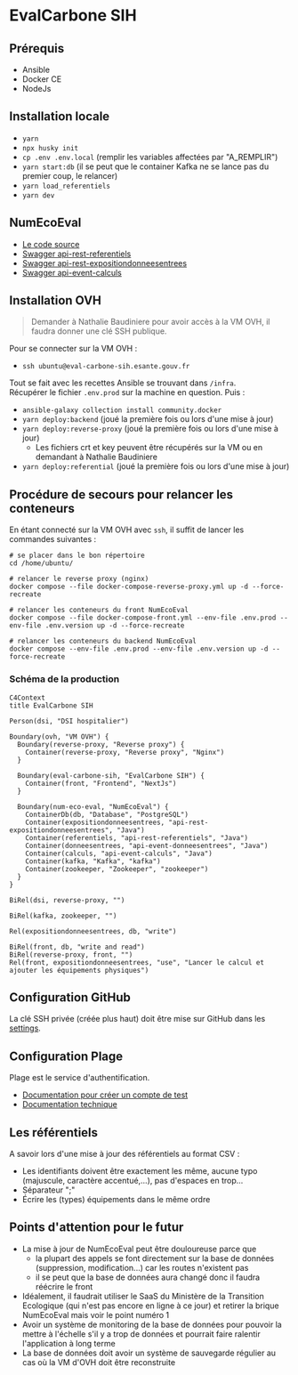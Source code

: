 # EvalCarbone SIH

## Prérequis

- Ansible
- Docker CE
- NodeJs

## Installation locale

- `yarn`
- `npx husky init`
- `cp .env .env.local` (remplir les variables affectées par "A_REMPLIR")
- `yarn start:db` (il se peut que le container Kafka ne se lance pas du premier coup, le relancer)
- `yarn load_referentiels`
- `yarn dev`

## NumEcoEval

- [Le code source](https://gitlab-forge.din.developpement-durable.gouv.fr/pub/numeco/m4g/numecoeval)
- [Swagger api-rest-referentiels](http://localhost:18080/swagger-ui/index.html)
- [Swagger api-rest-expositiondonneesentrees](http://localhost:18081/swagger-ui/index.html)
- [Swagger api-event-calculs](http://localhost:18085/swagger-ui/index.html)

## Installation OVH

>Demander à Nathalie Baudiniere pour avoir accès à la VM OVH, il faudra donner une clé SSH publique.

Pour se connecter sur la VM OVH :

- `ssh ubuntu@eval-carbone-sih.esante.gouv.fr`

Tout se fait avec les recettes Ansible se trouvant dans `/infra`.\
Récupérer le fichier `.env.prod` sur la machine en question.
Puis :

- `ansible-galaxy collection install community.docker`
- `yarn deploy:backend` (joué la première fois ou lors d'une mise à jour)
- `yarn deploy:reverse-proxy` (joué la première fois ou lors d'une mise à jour)
  - Les fichiers crt et key peuvent être récupérés sur la VM ou en demandant à Nathalie Baudiniere
- `yarn deploy:referential` (joué la première fois ou lors d'une mise à jour)

## Procédure de secours pour relancer les conteneurs

En étant connecté sur la VM OVH avec `ssh`, il suffit de lancer les commandes suivantes :
```shell
# se placer dans le bon répertoire
cd /home/ubuntu/

# relancer le reverse proxy (nginx)
docker compose --file docker-compose-reverse-proxy.yml up -d --force-recreate

# relancer les conteneurs du front NumEcoEval
docker compose --file docker-compose-front.yml --env-file .env.prod --env-file .env.version up -d --force-recreate

# relancer les conteneurs du backend NumEcoEval
docker compose --env-file .env.prod --env-file .env.version up -d --force-recreate
```


### Schéma de la production

```mermaid
C4Context
title EvalCarbone SIH

Person(dsi, "DSI hospitalier")

Boundary(ovh, "VM OVH") {
  Boundary(reverse-proxy, "Reverse proxy") {
    Container(reverse-proxy, "Reverse proxy", "Nginx")
  }

  Boundary(eval-carbone-sih, "EvalCarbone SIH") {
    Container(front, "Frontend", "NextJs")
  }

  Boundary(num-eco-eval, "NumEcoEval") {
    ContainerDb(db, "Database", "PostgreSQL")
    Container(expositiondonneesentrees, "api-rest-expositiondonneesentrees", "Java")
    Container(referentiels, "api-rest-referentiels", "Java")
    Container(donneesentrees, "api-event-donneesentrees", "Java")
    Container(calculs, "api-event-calculs", "Java")
    Container(kafka, "Kafka", "kafka")
    Container(zookeeper, "Zookeeper", "zookeeper")
  }
}

BiRel(dsi, reverse-proxy, "")

BiRel(kafka, zookeeper, "")

Rel(expositiondonneesentrees, db, "write")

BiRel(front, db, "write and read")
BiRel(reverse-proxy, front, "")
Rel(front, expositiondonneesentrees, "use", "Lancer le calcul et ajouter les équipements physiques")
```

## Configuration GitHub 

La clé SSH privée (créée plus haut) doit être mise sur GitHub dans les [settings](https://github.com/ansforge/Eval-Carbone-SIH/settings/secrets/actions).

## Configuration Plage

Plage est le service d'authentification.

- [Documentation pour créer un compte de test](https://atih.atlassian.net/wiki/spaces/PUBLIC/pages/2979692685/Plage)
- [Documentation technique](https://atih.atlassian.net/wiki/external/YjE4MTQzOGU0YTNmNDFjNDg3MDcxMjY4NThkMzYzNGE)

## Les référentiels

A savoir lors d'une mise à jour des référentiels au format CSV :

- Les identifiants doivent être exactement les même, aucune typo (majuscule, caractère accentué,…), pas d'espaces en trop…
- Séparateur ";"
- Écrire les (types) équipements dans le même ordre

## Points d'attention pour le futur

- La mise à jour de NumEcoEval peut être douloureuse parce que
  - la plupart des appels se font directement sur la base de données (suppression, modification...) car les routes n'existent pas
  - il se peut que la base de données aura changé donc il faudra réécrire le front
- Idéalement, il faudrait utiliser le SaaS du Ministère de la Transition Ecologique (qui n'est pas encore en ligne à ce jour) et retirer la brique NumEcoEval mais voir le point numéro 1
- Avoir un système de monitoring de la base de données pour pouvoir la mettre à l'échelle s'il y a trop de données et pourrait faire ralentir l'application à long terme
- La base de données doit avoir un système de sauvegarde régulier au cas où la VM d'OVH doit être reconstruite
